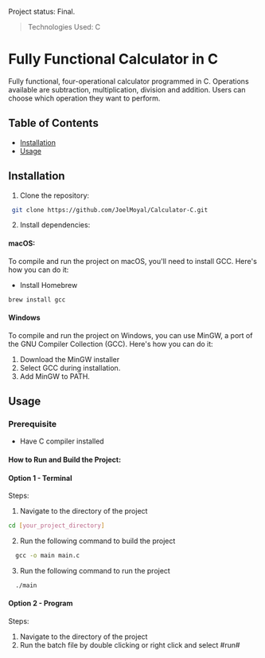   Project status: Final.

> Technologies Used:  C
# Fully Functional Calculator in C

Fully functional, four-operational calculator programmed in C. Operations available are subtraction, multiplication, division  and addition. Users can choose which operation they want to perform.





## Table of Contents
- [Installation](#installation)
- [Usage](#usage)



## Installation

1. Clone the repository:
```bash
 git clone https://github.com/JoelMoyal/Calculator-C.git
```

2. Install dependencies:
#### macOS:
To compile and run the project on macOS, you'll need to install GCC. Here's how you can do it:

- Install Homebrew

```bash
brew install gcc
 ```
#### Windows
To compile and run the project on Windows, you can use MinGW, a port of the GNU Compiler Collection (GCC). Here's how you can do it:

1. Download the MinGW installer
2. Select GCC during installation.
3. Add MinGW to PATH.

## Usage

### Prerequisite 
- Have C compiler installed 

#### How to Run and Build the Project:
#### Option 1 - Terminal
Steps:
1. Navigate to the directory of the project 

```bash
cd [your_project_directory]

```
2. Run the following command to build the project
```bash
  gcc -o main main.c
```
3. Run the following command to run the project
```bash
  ./main
```

#### Option 2 - Program

Steps:
1. Navigate to the directory of the project
2. Run the batch file by double clicking or right click and select #run#
